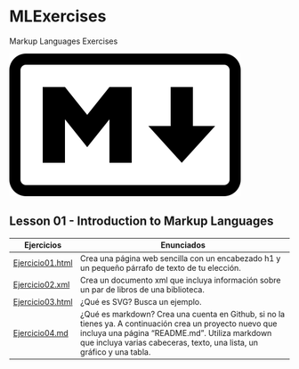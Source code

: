 # MLExercises
Markup Languages Exercises

![Mark of Markdowm](markdown-mark.svg)

## Lesson 01 - Introduction to Markup Languages

Ejercicios | Enunciados
-------------------- | --------------------------------------------------------------------------------
[Ejercicio01.html](/Tema01/Ejercicio01.html) | Crea una página web sencilla con un encabezado h1 y un pequeño párrafo de texto de tu elección.
[Ejercicio02.xml](/Tema01/Ejercicio02.xml) | Crea un documento xml que incluya información sobre un par de libros de una biblioteca.
[Ejercicio03.html](/Tema01/Ejercicio03.html) | ¿Qué es SVG? Busca un ejemplo.
[Ejercicio04.md](/Tema01/Ejercicio04.md) | ¿Qué es markdown? Crea una cuenta en Github, si no la tienes ya. A continuación crea un proyecto nuevo que incluya una página “README.md”. Utiliza markdown que incluya varias cabeceras, texto, una lista, un gráfico y una tabla.
